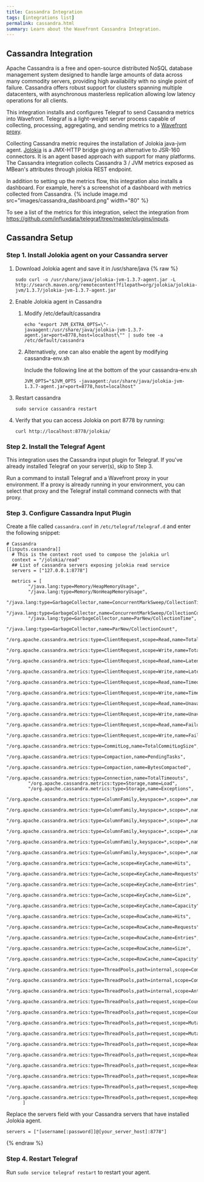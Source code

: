 ```yaml
---
title: Cassandra Integration
tags: [integrations list]
permalink: cassandra.html
summary: Learn about the Wavefront Cassandra Integration.
---
```

## Cassandra Integration

Apache Cassandra is a free and open-source distributed NoSQL database management system designed to handle large amounts of data across many commodity servers, providing high availability with no single point of failure. Cassandra offers robust support for clusters spanning multiple datacenters, with asynchronous masterless replication allowing low latency operations for all clients.

This integration installs and configures Telegraf to send Cassandra metrics into Wavefront. Telegraf is a light-weight server process capable of collecting, processing, aggregating, and sending metrics to a [Wavefront proxy](https://docs.wavefront.com/proxies.html).

Collecting Cassandra metric requires the installation of Jolokia java-jvm agent. [Jolokia](https://jolokia.org/index.html) is a JMX-HTTP bridge giving an alternative to JSR-160 connectors. It is an agent based approach with support for many platforms. 
The Cassandra integration collects Cassandra 3 / JVM metrics exposed as MBean's attributes through jolokia REST endpoint.

In addition to setting up the metrics flow, this integration also installs a dashboard. For example, here's a screenshot of a dashboard with metrics collected from Cassandra.
{% include image.md src="images/cassandra_dashboard.png" width="80" %}


To see a list of the metrics for this integration, select the integration from <https://github.com/influxdata/telegraf/tree/master/plugins/inputs>.
## Cassandra Setup



### Step 1. Install Jolokia agent on your Cassandra server

1. Download Jolokia agent and save it in /usr/share/java
{% raw %}
   ```
   sudo curl -o /usr/share/java/jolokia-jvm-1.3.7-agent.jar -L http://search.maven.org/remotecontent?filepath=org/jolokia/jolokia-jvm/1.3.7/jolokia-jvm-1.3.7-agent.jar
   ```

1. Enable Jolokia agent in Cassandra

    1. Modify /etc/default/cassandra

       ```
       echo "export JVM_EXTRA_OPTS=\"-javaagent:/usr/share/java/jolokia-jvm-1.3.7-agent.jar=port=8778,host=localhost\"" | sudo tee -a /etc/default/cassandra
       ```
    
    1. Alternatively, one can also enable the agent by modifying cassandra-env.sh 
    
       Include the following line at the bottom of the your cassandra-env.sh
        
       ```
       JVM_OPTS="$JVM_OPTS -javaagent:/usr/share/java/jolokia-jvm-1.3.7-agent.jar=port=8778,host=localhost"
       ```
 
1. Restart cassandra

   ```
   sudo service cassandra restart
   ```

1. Verify that you can access Jolokia on port 8778 by running:
 
   ```
   curl http://localhost:8778/jolokia/
   ```

### Step 2. Install the Telegraf Agent

This integration uses the Cassandra input plugin for Telegraf. If you've already installed Telegraf on your server(s), skip to Step 3.

Run a command to install Telegraf and a Wavefront proxy in your environment. If a proxy is already running in your environment, you can select that proxy and the Telegraf install command connects with that proxy.

### Step 3. Configure Cassandra Input Plugin

Create a file called `cassandra.conf` in `/etc/telegraf/telegraf.d` and enter the following snippet:

```
# Cassandra
[[inputs.cassandra]]
  # This is the context root used to compose the jolokia url
  context = "/jolokia/read"
  ## List of cassandra servers exposing jolokia read service
  servers = ["127.0.0.1:8778"]
  
  metrics = [   
        "/java.lang:type=Memory/HeapMemoryUsage",
        "/java.lang:type=Memory/NonHeapMemoryUsage",
        "/java.lang:type=GarbageCollector,name=ConcurrentMarkSweep/CollectionTime",
        "/java.lang:type=GarbageCollector,name=ConcurrentMarkSweep/CollectionCount",
        "/java.lang:type=GarbageCollector,name=ParNew/CollectionTime",
        "/java.lang:type=GarbageCollector,name=ParNew/CollectionCount",
        "/org.apache.cassandra.metrics:type=ClientRequest,scope=Read,name=TotalLatency",
        "/org.apache.cassandra.metrics:type=ClientRequest,scope=Write,name=TotalLatency",
        "/org.apache.cassandra.metrics:type=ClientRequest,scope=Read,name=Latency",
        "/org.apache.cassandra.metrics:type=ClientRequest,scope=Write,name=Latency",
        "/org.apache.cassandra.metrics:type=ClientRequest,scope=Read,name=Timeouts",
        "/org.apache.cassandra.metrics:type=ClientRequest,scope=Write,name=Timeouts",
        "/org.apache.cassandra.metrics:type=ClientRequest,scope=Read,name=Unavailables",
        "/org.apache.cassandra.metrics:type=ClientRequest,scope=Write,name=Unavailables",
        "/org.apache.cassandra.metrics:type=ClientRequest,scope=Read,name=Failures",
        "/org.apache.cassandra.metrics:type=ClientRequest,scope=Write,name=Failures",
        "/org.apache.cassandra.metrics:type=CommitLog,name=TotalCommitLogSize",
        "/org.apache.cassandra.metrics:type=Compaction,name=PendingTasks",
        "/org.apache.cassandra.metrics:type=Compaction,name=BytesCompacted",
        "/org.apache.cassandra.metrics:type=Connection,name=TotalTimeouts",
        "/org.apache.cassandra.metrics:type=Storage,name=Load",
        "/org.apache.cassandra.metrics:type=Storage,name=Exceptions",
        "/org.apache.cassandra.metrics:type=ColumnFamily,keyspace=*,scope=*,name=ReadLatency",
        "/org.apache.cassandra.metrics:type=ColumnFamily,keyspace=*,scope=*,name=ReadTotalLatency",
        "/org.apache.cassandra.metrics:type=ColumnFamily,keyspace=*,scope=*,name=WriteLatency",
        "/org.apache.cassandra.metrics:type=ColumnFamily,keyspace=*,scope=*,name=WriteTotalLatency",
        "/org.apache.cassandra.metrics:type=ColumnFamily,keyspace=*,scope=*,name=LiveDiskSpaceUsed",
        "/org.apache.cassandra.metrics:type=ColumnFamily,keyspace=*,scope=*,name=MaxRowSize",
        "/org.apache.cassandra.metrics:type=Cache,scope=KeyCache,name=Hits",
        "/org.apache.cassandra.metrics:type=Cache,scope=KeyCache,name=Requests",
        "/org.apache.cassandra.metrics:type=Cache,scope=KeyCache,name=Entries",
        "/org.apache.cassandra.metrics:type=Cache,scope=KeyCache,name=Size",
        "/org.apache.cassandra.metrics:type=Cache,scope=KeyCache,name=Capacity",
        "/org.apache.cassandra.metrics:type=Cache,scope=RowCache,name=Hits",
        "/org.apache.cassandra.metrics:type=Cache,scope=RowCache,name=Requests",
        "/org.apache.cassandra.metrics:type=Cache,scope=RowCache,name=Entries",
        "/org.apache.cassandra.metrics:type=Cache,scope=RowCache,name=Size",
        "/org.apache.cassandra.metrics:type=Cache,scope=RowCache,name=Capacity",
        "/org.apache.cassandra.metrics:type=ThreadPools,path=internal,scope=CompactionExecutor,name=ActiveTasks",
        "/org.apache.cassandra.metrics:type=ThreadPools,path=internal,scope=CompactionExecutor,name=ActiveTasks",
        "/org.apache.cassandra.metrics:type=ThreadPools,path=internal,scope=AntiEntropyStage,name=ActiveTasks",
        "/org.apache.cassandra.metrics:type=ThreadPools,path=request,scope=CounterMutationStage,name=PendingTasks",
        "/org.apache.cassandra.metrics:type=ThreadPools,path=request,scope=CounterMutationStage,name=CurrentlyBlockedTasks",
        "/org.apache.cassandra.metrics:type=ThreadPools,path=request,scope=MutationStage,name=PendingTasks",
        "/org.apache.cassandra.metrics:type=ThreadPools,path=request,scope=MutationStage,name=CurrentlyBlockedTasks",
        "/org.apache.cassandra.metrics:type=ThreadPools,path=request,scope=ReadRepairStage,name=PendingTasks",
        "/org.apache.cassandra.metrics:type=ThreadPools,path=request,scope=ReadRepairStage,name=CurrentlyBlockedTasks",
        "/org.apache.cassandra.metrics:type=ThreadPools,path=request,scope=ReadStage,name=PendingTasks",
        "/org.apache.cassandra.metrics:type=ThreadPools,path=request,scope=ReadStage,name=CurrentlyBlockedTasks",
        "/org.apache.cassandra.metrics:type=ThreadPools,path=request,scope=RequestResponseStage,name=PendingTasks",
        "/org.apache.cassandra.metrics:type=ThreadPools,path=request,scope=RequestResponseStage,name=CurrentlyBlockedTasks"
      ]
```

Replace the servers field with your Cassandra servers that have installed Jolokia agent.

```
servers = ["[username[:password]]@[your_server_host]:8778"]
```
{% endraw %}

### Step 4. Restart Telegraf

Run `sudo service telegraf restart` to restart your agent.
